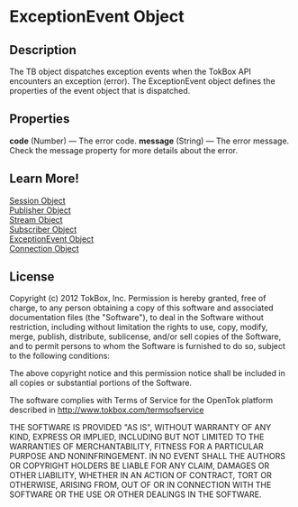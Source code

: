 # ExceptionEvent Object

## Description

The TB object dispatches exception events when the TokBox API encounters an exception (error). The ExceptionEvent object defines the properties of the event object that is dispatched.

## Properties

**code** (Number) — The error code.
**message** (String) — The error message. Check the message property for more details about the error.

## Learn More!
[Session Object](session.md)  
[Publisher Object](publisher.md)  
[Stream Object](stream.md)  
[Subscriber Object](subscriber.md)  
[ExceptionEvent Object](exceptionEvent.md)  
[Connection Object](connection.md)  


## License

Copyright (c) 2012 TokBox, Inc.
Permission is hereby granted, free of charge, to any person obtaining a copy of
this software and associated documentation files (the "Software"), to deal in 
the Software without restriction, including without limitation the rights to 
use, copy, modify, merge, publish, distribute, sublicense, and/or sell copies 
of the Software, and to permit persons to whom the Software is furnished to do 
so, subject to the following conditions:

The above copyright notice and this permission notice shall be included in all 
copies or substantial portions of the Software.

The software complies with Terms of Service for the OpenTok platform described 
in http://www.tokbox.com/termsofservice

THE SOFTWARE IS PROVIDED "AS IS", WITHOUT WARRANTY OF ANY KIND, EXPRESS OR 
IMPLIED, INCLUDING BUT NOT LIMITED TO THE WARRANTIES OF MERCHANTABILITY, 
FITNESS FOR A PARTICULAR PURPOSE AND NONINFRINGEMENT. IN NO EVENT SHALL THE 
AUTHORS OR COPYRIGHT HOLDERS BE LIABLE FOR ANY CLAIM, DAMAGES OR OTHER 
LIABILITY, WHETHER IN AN ACTION OF CONTRACT, TORT OR OTHERWISE, ARISING FROM, 
OUT OF OR IN CONNECTION WITH THE SOFTWARE OR THE USE OR OTHER DEALINGS IN THE 
SOFTWARE.




